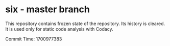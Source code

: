 # six - master branch

This repository contains frozen state of the repository.
Its history is cleared. It is used only for static code
analysis with Codacy.

Commit Time: 1700977383